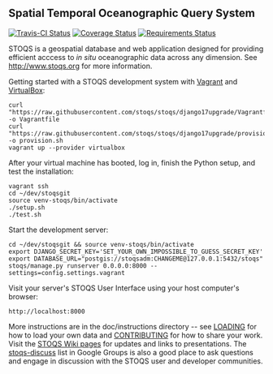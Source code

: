 Spatial Temporal Oceanographic Query System
-------------------------------------------

[![Travis-CI Status](https://travis-ci.org/stoqs/stoqs.svg?branch=django17upgrade)](https://travis-ci.org/stoqs/stoqs)
[![Coverage Status](https://coveralls.io/repos/stoqs/stoqs/badge.svg?branch=django17upgrade)](https://coveralls.io/r/stoqs/stoqs?branch=django17upgrade)
[![Requirements Status](https://requires.io/github/stoqs/stoqs/requirements.svg?branch=django17upgrade)](https://requires.io/github/stoqs/stoqs/requirements/?branch=django17upgrade)

STOQS is a geospatial database and web application designed for providing efficient 
acccess to *in situ* oceanographic data across any dimension.
See http://www.stoqs.org for more information.

Getting started with a STOQS development system with [Vagrant](https://www.vagrantup.com/)
and [VirtualBox](https://www.virtualbox.org):

    curl "https://raw.githubusercontent.com/stoqs/stoqs/django17upgrade/Vagrantfile" -o Vagrantfile
    curl "https://raw.githubusercontent.com/stoqs/stoqs/django17upgrade/provision.sh" -o provision.sh
    vagrant up --provider virtualbox

After your virtual machine has booted, log in, finish the Python setup, and test the installation:

    vagrant ssh 
    cd ~/dev/stoqsgit
    source venv-stoqs/bin/activate
    ./setup.sh
    ./test.sh

Start the development server:

    cd ~/dev/stoqsgit && source venv-stoqs/bin/activate
    export DJANGO_SECRET_KEY='SET_YOUR_OWN_IMPOSSIBLE_TO_GUESS_SECRET_KEY'
    export DATABASE_URL="postgis://stoqsadm:CHANGEME@127.0.0.1:5432/stoqs"
    stoqs/manage.py runserver 0.0.0.0:8000 --settings=config.settings.vagrant

Visit your server's STOQS User Interface using your host computer's browser:

    http://localhost:8000

More instructions are in the doc/instructions directory -- see [LOADING](doc/instructions/LOADING.md) for how to load your own data
and [CONTRIBUTING](doc/instructions/CONTRIBUTING.md) for how to share your work.
Visit the [STOQS Wiki pages](https://github.com/stoqs/stoqs/wiki) for updates and links to presentations.
The [stoqs-discuss](https://groups.google.com/forum/#!forum/stoqs-discuss) list in Google Groups is also 
a good place to ask questions and engage in discussion with the STOQS user and developer communities.

